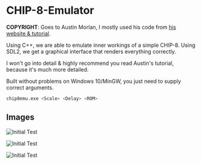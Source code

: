 # CHIP-8-Emulator

<b>COPYRIGHT</b>: Goes to Austin Morlan, I mostly used his code from [his website & tutorial](https://austinmorlan.com/posts/chip8_emulator/).

Using C++, we are able to emulate inner workings of a simple CHIP-8.
Using SDL2, we get a graphical interface that renders everything correctly.

I won't go into detail & highly recommend you read Austin's tutorial, because it's much more detailed.

Built without problems on Windows 10/MinGW, you just need to supply correct arguments.

```bash
chip8emu.exe <Scale> <Delay> <ROM>
```

## Images

![Initial Test](../chip8emu/img/inittest.png)

![Initial Test](../chip8emu/img/opcodetest.png)

![Initial Test](../chip8emu/img/snake.png)
